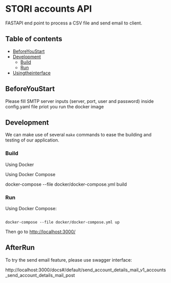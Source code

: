 # STORI accounts API

FASTAPI end point to process a CSV file and send email to client.

## Table of contents 

- [BeforeYouStart](#BeforeYouStart)
- [Development](#development)
  - [Build](#build)
  - [Run](#run)
- [Usingtheinterface](#AfterRun)


## BeforeYouStart

Please fill SMTP server inputs (server, port, user and password) inside config.yaml file priot you run the docker image
  
## Development

We can make use of several `make` commands to ease the building and testing of our application.

### Build

Using Docker

Using Docker Compose

docker-compose --file docker/docker-compose.yml build


### Run

Using Docker Compose:

```

docker-compose --file docker/docker-compose.yml up 

```

Then go to <http://localhost:3000/>

## AfterRun

To try the send email feature, please use swagger interface:

http://localhost:3000/docs#/default/send_account_details_mail_v1_accounts_send_account_details_mail_post


